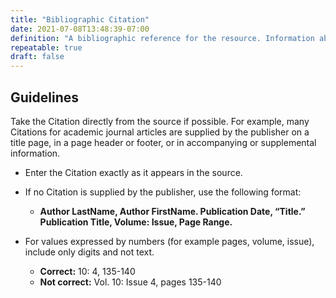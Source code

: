 ```yaml
---
title: "Bibliographic Citation"
date: 2021-07-08T13:48:39-07:00
definition: "A bibliographic reference for the resource. Information about a serial or about a resource from which the current Work (e.g. a book chapter) is derived."
repeatable: true
draft: false
---
```


## Guidelines

Take the Citation directly from the source if possible. For example, many Citations for academic journal articles are supplied by the publisher on a title page, in a page header or footer, or in accompanying or supplemental information.

- Enter the Citation exactly as it appears in the source.

- If no Citation is supplied by the publisher, use the following format:
  - **Author LastName, Author FirstName. Publication Date, “Title.” Publication Title, Volume: Issue, Page Range.**

- For values expressed by numbers (for example pages, volume, issue), include only digits and not text.
  - **Correct:** 10: 4, 135-140
  - **Not correct:** Vol. 10: Issue 4, pages 135-140
